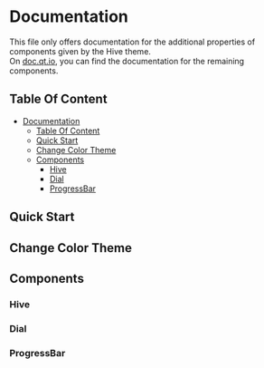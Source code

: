 # Documentation

This file only offers documentation for the additional properties of components given by the Hive theme.<br>
On [doc.qt.io](https://doc.qt.io/qt-6/qtquick-controls2-qmlmodule.html), you can find the documentation for the remaining components.

## Table Of Content
- [Documentation](#documentation)
  - [Table Of Content](#table-of-content)
  - [Quick Start](#quick-start)
  - [Change Color Theme](#change-color-theme)
  - [Components](#components)
    - [Hive](#hive)
    - [Dial](#dial)
    - [ProgressBar](#progressbar)


## Quick Start
## Change Color Theme
## Components
### Hive
### Dial
### ProgressBar

